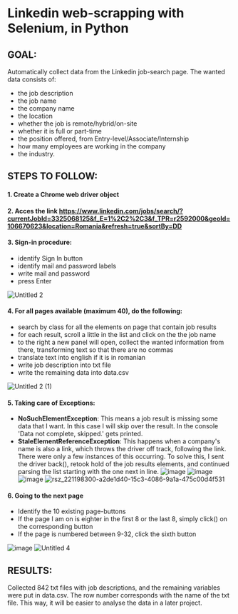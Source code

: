 # Linkedin web-scrapping with Selenium, in Python

## GOAL:
Automatically collect data from the Linkedin job-search page. The wanted data consists of:
+ the job description 
+ the job name 
+ the company name
+ the location
+ whether the job is remote/hybrid/on-site
+ whether it is full or part-time 
+ the position offered, from Entry-level/Associate/Internship
+ how many employees are working in the company 
+ the industry.


## STEPS TO FOLLOW:
#### 1. Create a Chrome web driver object
#### 2. Acces the link https://www.linkedin.com/jobs/search/?currentJobId=3325068125&f_E=1%2C2%2C3&f_TPR=r2592000&geoId=106670623&location=Romania&refresh=true&sortBy=DD

#### 3. Sign-in procedure: 
+ identify Sign In button
+ identify mail and password labels
+ write mail and password
+ press Enter

![Untitled 2](https://user-images.githubusercontent.com/101098099/221193613-ade4b08f-9ac7-4861-83d5-c6e1acb70210.gif)


#### 4. For all pages available (maximum 40), do the following: 
+ search by class for all the elements on page that contain job results
+ for each result, scroll a little in the list and click on the the job name
+ to the right a new panel will open, collect the wanted information from there, transforming text so that there are no commas
+ translate text into english if it is in romanian
+ write job description into txt file
+ write the remaining data into data.csv

![Untitled 2 (1)](https://user-images.githubusercontent.com/101098099/221197152-0d64e223-ef16-47ae-be5d-aff4e3eec422.gif)


#### 5. Taking care of Exceptions:
+ <b>NoSuchElementException</b>:  This means a job result is missing some data that I want. In this case I will skip over the result. In the console 'Data not complete, skipped.' gets printed.
+ <b>StaleElementReferenceException</b>:  This happens when a company's name is also a link, which throws the driver off track, following the link. There were only a few instances of this occurring. To solve this, I sent the driver back(), retook hold of the job results elements, and continued parsing the list starting with the one  next in line.
![image](https://user-images.githubusercontent.com/101098099/221198300-a2de1d40-15c3-4086-9a1a-475c00d4f531.png)
![image](https://user-images.githubusercontent.com/101098099/221214312-486334d1-30bb-4f6a-b522-aa8343d7da2d.png)
![image](https://user-images.githubusercontent.com/101098099/221214954-cc005008-a26c-425f-86fe-e1ea7e095320.png)
![rsz_221198300-a2de1d40-15c3-4086-9a1a-475c00d4f531](https://user-images.githubusercontent.com/101098099/221215113-3cb863ae-3141-4c12-a4c6-4bf468f466e2.png)


#### 6. Going to the next page
+ Identify the 10 existing page-buttons
+ If the page I am on is eighter in the first 8 or the last 8, simply click() on the corresponding button
+ If the page is numbered between 9-32, click the sixth button

![image](https://user-images.githubusercontent.com/101098099/221200802-353e8ceb-16bd-4462-bbbc-7c6c2fe8409e.png)
![Untitled 4](https://user-images.githubusercontent.com/101098099/221200874-ca176d26-34c3-4b2c-9b64-235dc8aec1d2.gif)
      

## RESULTS:
Collected 842 txt files with job descriptions, and the remaining variables were put in data.csv. The row number corresponds with the name of the txt file. This way, it will be easier to analyse the data in a later project.
